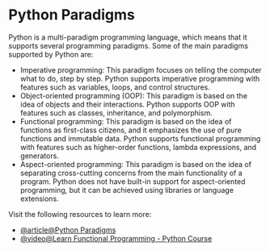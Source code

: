 # Python Paradigms

Python is a multi-paradigm programming language, which means that it supports several programming paradigms. Some of the main paradigms supported by Python are:

*   Imperative programming: This paradigm focuses on telling the computer what to do, step by step. Python supports imperative programming with features such as variables, loops, and control structures.
*   Object-oriented programming (OOP): This paradigm is based on the idea of objects and their interactions. Python supports OOP with features such as classes, inheritance, and polymorphism.
*   Functional programming: This paradigm is based on the idea of functions as first-class citizens, and it emphasizes the use of pure functions and immutable data. Python supports functional programming with features such as higher-order functions, lambda expressions, and generators.
*   Aspect-oriented programming: This paradigm is based on the idea of separating cross-cutting concerns from the main functionality of a program. Python does not have built-in support for aspect-oriented programming, but it can be achieved using libraries or language extensions.

Visit the following resources to learn more:

- [@article@Python Paradigms](https://opensource.com/article/19/10/python-programming-paradigms)
- [@video@Learn Functional Programming - Python Course](https://www.youtube.com/watch?v=5QZYGU0C2OA)